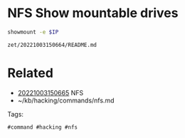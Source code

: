 # NFS Show mountable drives
```bash
showmount -e $IP
```

` zet/20221003150664/README.md `

# Related

- [20221003150665](/zet/20221003150665/README.md) NFS
- ~/kb/hacking/commands/nfs.md

Tags:

    #command #hacking #nfs 
